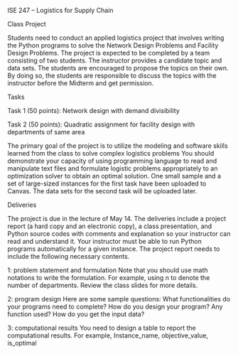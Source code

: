 ISE 247 – Logistics for Supply Chain

Class Project

Students need to conduct an applied logistics project that involves writing the Python programs to solve the Network Design Problems and Facility Design Problems. The project is expected to be completed by a team consisting of two students. The instructor provides a candidate topic and data sets. The students are encouraged to propose the topics on their own. By doing so, the students are responsible to discuss the topics with the instructor before the Midterm and get permission.

Tasks

Task 1 (50 points): Network design with demand divisibility

Task 2 (50 points): Quadratic assignment for facility design with departments of same area

The primary goal of the project is to utilize the modeling and software skills learned from the class to solve complex logistics problems You should demonstrate your capacity of using programming language to read and manipulate text files and formulate logistic problems appropriately to an optimization solver to obtain an optimal solution.
One small sample and a set of large-sized instances for the first task have been uploaded to Canvas. The data sets for the second task will be uploaded later.

Deliveries

The project is due in the lecture of May 14. The deliveries include a project report (a hard copy and an electronic copy), a class presentation, and Python source codes with comments and explanation so your instructor can read and understand it. Your instructor must be able to run Python programs automatically for a given instance.
The project report needs to include the following necessary contents.

1: problem statement and formulation
Note that you should use math notations to write the formulation. For example, using n to denote the number of departments. Review the class slides for more details.

2: program design
Here are some sample questions: What functionalities do your programs need to complete? How do you design your program? Any function used? How do you get the input data?

3: computational results
You need to design a table to report the computational results. For example, Instance_name, objective_value, is_optimal

